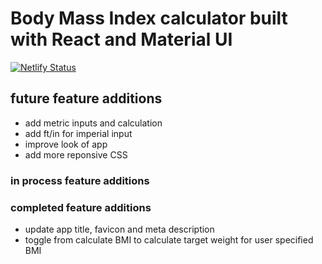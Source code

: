# Body Mass Index calculator built with React and Material UI

[![Netlify Status](https://api.netlify.com/api/v1/badges/dcdd711b-2479-458b-a19e-d064bd2f360f/deploy-status)](https://app.netlify.com/sites/rsrbmi/deploys)

## future feature additions

* add metric inputs and calculation
* add ft/in for imperial input
* improve look of app
* add more reponsive CSS

### in process feature additions


### completed feature additions

* update app title, favicon and meta description
* toggle from calculate BMI to calculate target weight for user specified BMI